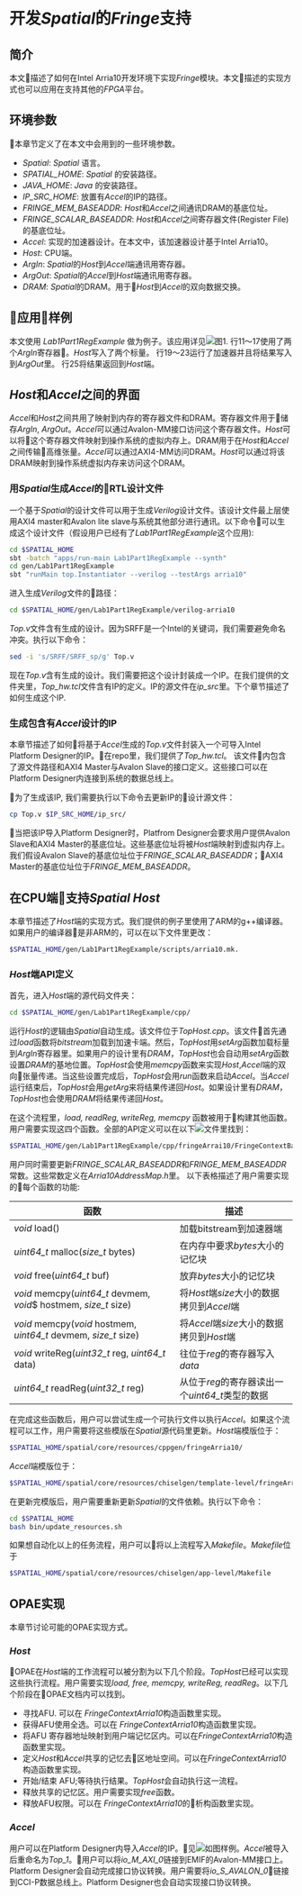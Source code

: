 #  开发*Spatial*的*Fringe*支持
## 简介
本文描述了如何在Intel Arria10开发环境下实现*Fringe*模块。本文描述的实现方式也可以应用在支持其他的*FPGA*平台。

## 环境参数
本章节定义了在本文中会用到的一些环境参数。
* *Spatial*: *Spatial* 语言。
* *SPATIAL_HOME*: *Spatial* 的安装路径。
* *JAVA_HOME*: *Java* 的安装路径。
* *IP_SRC_HOME*: 放置有*Accel*的IP的路径。
* *FRINGE_MEM_BASEADDR*:  *Host*和*Accel*之间通讯DRAM的基底位址。
* *FRINGE_SCALAR_BASEADDR*: *Host*和*Accel*之间寄存器文件(Register File)的基底位址。
* *Accel*: 实现的加速器设计。在本文中，该加速器设计基于Intel Arria10。
* *Host*: CPU端。
* *ArgIn*: *Spatial*的*Host*到*Accel*端通讯用寄存器。
* *ArgOut*: *Spatial*的*Accel*到*Host*端通讯用寄存器。
* *DRAM*: *Spatial*的DRAM。用于*Host*到*Accel*的双向数据交换。

## 应用样例
本文使用 *Lab1Part1RegExample* 做为例子。该应用详见![图1](./regexample.png).
行11～17使用了两个*ArgIn*寄存器。*Host*写入了两个标量。
行19～23运行了加速器并且将结果写入到*ArgOut*里。
行25将结果返回到*Host*端。

## *Host*和*Accel*之间的界面
*Accel*和*Host*之间共用了映射到内存的寄存器文件和DRAM。寄存器文件用于储存*ArgIn*, *ArgOut*。*Accel*可以通过Avalon-MM接口访问这个寄存器文件。*Host*可以将这个寄存器文件映射到操作系统的虚拟内存上。DRAM用于在*Host*和*Accel*之间传输高维张量。*Accel*可以通过AXI4-MM访问DRAM。*Host*可以通过将该DRAM映射到操作系统虚拟内存来访问这个DRAM。

### 用*Spatial*生成*Accel*的RTL设计文件
一个基于*Spatial*的设计文件可以用于生成*Verilog*设计文件。该设计文件最上层使用AXI4 master和Avalon lite slave与系统其他部分进行通讯。以下命令可以生成这个设计文件（假设用户已经有了*Lab1Part1RegExample*这个应用):
```bash
cd $SPATIAL_HOME
sbt -batch "apps/run-main Lab1Part1RegExample --synth"
cd gen/Lab1Part1RegExample
sbt "runMain top.Instantiator --verilog --testArgs arria10"
```
进入生成*Verilog*文件的路径：
```bash
cd $SPATIAL_HOME/gen/Lab1Part1RegExample/verilog-arria10
```
*Top.v*文件含有生成的设计。因为SRFF是一个Intel的关键词，我们需要避免命名冲突。执行以下命令：
```bash
sed -i 's/SRFF/SRFF_sp/g' Top.v
```
现在*Top.v*含有生成的设计。我们需要把这个设计封装成一个IP。在我们提供的文件夹里，*Top_hw.tcl*文件含有IP的定义。IP的源文件在*ip_src*里。下个章节描述了如何生成这个IP.

### 生成包含有*Accel*设计的IP
本章节描述了如何将基于*Accel*生成的*Top.v*文件封装入一个可导入Intel Platform Designer的IP。在repo里，我们提供了*Top_hw.tcl*。 该文件内包含了源文件路径和AXI4 Master与Avalon Slave的接口定义。这些接口可以在Platform Designer内连接到系统的数据总线上。

为了生成该IP, 我们需要执行以下命令去更新IP的设计源文件：
```bash
cp Top.v $IP_SRC_HOME/ip_src/
```
当把该IP导入Platform Designer时，Platfrom Designer会要求用户提供Avalon Slave和AXI4 Master的基底位址。这些基底位址将被$Host$端映射到虚拟内存上。我们假设Avalon Slave的基底位址位于*FRINGE_SCALAR_BASEADDR*；AXI4 Master的基底位址位于*FRINGE_MEM_BASEADDR*。

## 在CPU端支持*Spatial Host*
本章节描述了*Host*端的实现方式。我们提供的例子里使用了ARM的g++编译器。如果用户的编译器是非ARM的，可以在以下文件里更改：
```bash
$SPATIAL_HOME/gen/Lab1Part1RegExample/scripts/arria10.mk.
```

### *Host*端API定义
首先，进入*Host*端的源代码文件夹：
```bash
cd $SPATIAL_HOME/gen/Lab1Part1RegExample/cpp/
```
运行*Host*的逻辑由*Spatial*自动生成。该文件位于*TopHost.cpp*。该文件首先通过*load*函数将*bitstream*加载到加速卡端。然后，*TopHost*用*setArg*函数加载标量到*ArgIn*寄存器里。如果用户的设计里有*DRAM*，*TopHost*也会自动用*setArg*函数设置*DRAM*的基地位置。*TopHost*会使用*memcpy*函数来实现*Host*,*Accel*端的双向张量传递。当这些设置完成后，*TopHost*会用*run*函数来启动*Accel*。当*Accel*运行结束后，*TopHost*会用*getArg*来将结果传递回*Host*。如果设计里有*DRAM*，*TopHost*也会使用*DRAM*将结果传递回*Host*。

在这个流程里，*load, readReg, writeReg, memcpy* 函数被用于构建其他函数。用户需要实现这四个函数。全部的API定义可以在以下![文件](./fringecontext.png)里找到：
```bash
$SPATIAL_HOME/gen/Lab1Part1RegExample/cpp/fringeArrai10/FringeContextBase.h
```
用户同时需要更新*FRINGE_SCALAR_BASEADDR*和*FRINGE_MEM_BASEADDR*常数。这些常数定义在*Arria10AddressMap.h*里。
以下表格描述了用户需要实现的每个函数的功能:

| 函数  | 描述   |
|---|---|
| *void* load()   | 加载bitstream到加速器端  |
| *uint64_t* malloc(*size_t* bytes) | 在内存中要求*bytes*大小的记忆块|
| *void* free(*uint64_t* buf) | 放弃*bytes*大小的记忆块 |
| *void* memcpy(*uint64_t* devmem, *void*$ hostmem, *size_t* size) | 将*Host*端*size*大小的数据拷贝到*Accel*端 |
| *void* memcpy(*void* hostmem, *uint64_t* devmem, *size_t* size) | 将*Accel*端*size*大小的数据拷贝到*Host*端 |
| *void* writeReg(*uint32_t* reg, *uint64_t* data) | 往位于*reg*的寄存器写入*data*
| *uint64_t* readReg(*uint32_t* reg) | 从位于*reg*的寄存器读出一个*uint64_t*类型的数据
在完成这些函数后，用户可以尝试生成一个可执行文件以执行*Accel*。如果这个流程可以工作，用户需要将这些模版在*Spatial*源代码里更新。*Host*端模版位于：
```bash
$SPATIAL_HOME/spatial/core/resources/cppgen/fringeArria10/
```
*Accel*端模版位于：
```bash
$SPATIAL_HOME/spatial/core/resources/chiselgen/template-level/fringeArria10/build/
```
在更新完模版后，用户需要重新更新*Spatial*的文件依赖。执行以下命令：
```bash
cd $SPATIAL_HOME
bash bin/update_resources.sh
```
如果想自动化以上的任务流程，用户可以将以上流程写入*Makefile*。*Makefile*位于
```bash
$SPATIAL_HOME/spatial/core/resources/chiselgen/app-level/Makefile
```

## OPAE实现
本章节讨论可能的OPAE实现方式。
### *Host*
OPAE在*Host*端的工作流程可以被分割为以下几个阶段。*TopHost*已经可以实现这些执行流程。用户需要实现*load, free, memcpy, writeReg, readReg*。以下几个阶段在OPAE文档内可以找到。
* 寻找AFU. 可以在 *FringeContextArria10*构造函数里实现。
* 获得AFU使用全选。可以在 *FringeContextArria10*构造函数里实现。
* 将AFU 寄存器地址映射到用户端记忆区内。可以在*FringeContextArria10*构造函数里实现。
* 定义*Host*和*Accel*共享的记忆去区地址空间。可以在*FringeContextArria10*构造函数里实现。
* 开始/结束 AFU;等待执行结果。*TopHost*会自动执行这一流程。
* 释放共享的记忆区。用户需要实现*free*函数。
* 释放AFU权限。可以在 *FringeContextArria10*的析构函数里实现。
### *Accel*
用户可以在Platform Designer内导入*Accel*的IP。见![如图](./accel.png)样例。*Accel*被导入后重命名为*Top_1*。用户可以将*io_M_AXI_0*链接到EMIF的Avalon-MM接口上。Platform Designer会自动完成接口协议转换。用户需要将*io_S_AVALON_0*链接到CCI-P数据总线上。Platform Designer也会自动实现接口协议转换。